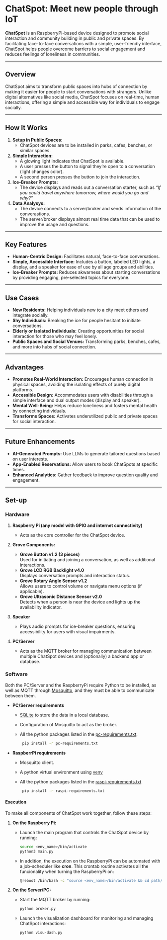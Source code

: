 # ChatSpot: Meet new people through IoT

**ChatSpot** is an RaspberryPi-based device designed to promote social interaction and community building in public and private spaces. By facilitating face-to-face conversations with a simple, user-friendly interface, ChatSpot helps people overcome barriers to social engagement and reduces feelings of loneliness in communities.

---

## Overview

ChatSpot aims to transform public spaces into hubs of connection by making it easier for people to start conversations with strangers. Unlike digital alternatives like social media, ChatSpot focuses on real-time, human interactions, offering a simple and accessible way for individuals to engage socially.

---

## How It Works

1. **Setup in Public Spaces:**
   - ChatSpot devices are to be installed in parks, cafes, benches, or similar spaces.
2. **Simple Interaction:**
   - A glowing light indicates that ChatSpot is available.
   - A user presses the button to signal they’re open to a conversation (light changes color).
   - A second person presses the button to join the interaction.
3. **Ice-Breaker Prompts:**
   - The device displays and reads out a conversation starter, such as *“If you could travel anywhere tomorrow, where would you go and why?”*
4. **Data Analysys:**
    - The device connects to a server/broker and sends information of the converastions.
    - The server/broker displays almost real time data that can be used to improve the usage and questions.

---

## Key Features

- **Human-Centric Design:** Facilitates natural, face-to-face conversations.
- **Simple, Accessible Interface:** Includes a button, labeled LED lights, a display, and a speaker for ease of use by all age groups and abilities.
- **Ice-Breaker Prompts:** Reduces akwarness about starting conversations by providing engaging, pre-selected topics for everyone.

---

## Use Cases

- **New Residents:** Helping individuals new to a city meet others and integrate socially.
- **Shy Individuals:** Breaking the ice for people hesitant to initiate conversations.
- **Elderly or Isolated Individuals:** Creating opportunities for social interaction for those who may feel lonely.
- **Public Spaces and Social Venues:** Transforming parks, benches, cafes, and more into hubs of social connection.

---

## Advantages

- **Promotes Real-World Interaction:** Encourages human connection in physical spaces, avoiding the isolating effects of purely digital platforms.
- **Accessible Design:** Accommodates users with disabilities through a simple interface and dual output modes (display and speaker).
- **Mental Well-Being:** Helps reduce loneliness and fosters mental health by connecting individuals.
- **Transforms Spaces:** Activates underutilized public and private spaces for social interaction.

---

## Future Enhancements

- **AI-Generated Prompts:** Use LLMs to generate tailored questions based on user interests.
- **App-Enabled Reservations:** Allow users to book ChatSpots at specific times.
- **Enhanced Analytics:** Gather feedback to improve question quality and engagement.

---

## Set-up

### **Hardware**

1. **Raspberry Pi (any model with GPIO and internet connectivity)**
   - Acts as the core controller for the ChatSpot device.

2. **Grove Components:**
   - **Grove Button v1.2 (3 pieces)**  
     Used for initiating and joining a conversation, as well as additional interactions.
   - **Grove LCD RGB Backlight v4.0**  
     Displays conversation prompts and interaction status.
   - **Grove Rotary Angle Sensor v1.2**  
     Allows users to control volume or navigate menu options (if applicable).
   - **Grove Ultrasonic Distance Sensor v2.0**  
     Detects when a person is near the device and lights up the availability indicator.

3. **Speaker**
   - Plays audio prompts for ice-breaker questions, ensuring accessibility for users with visual impairments.

4. **PC/Server**
   - Acts as the MQTT broker for managing communication between multiple ChatSpot devices and (optionally) a backend app or database.

### **Software**

Both the PC/Server and the RaspberryPi require Python to be installed, as well as MQTT through [Mosquitto](https://mosquitto.org/), and they must be able to communicate between them.

- **PC/Server requirements**
  - [SQLite](https://www.sqlite.org/) to store the data in a local database.
  - Configuration of Mosquitto to act as the broker.
  - All the python packages listed in the [pc-requirements.txt](broker/pc-requirements.txt).
   
    ```bash 
     pip install -r pc-requirements.txt
    ```
    
- **RaspberrPi requirements**
  - Mosquitto client.
  - A python virtual environment using [venv](https://docs.python.org/es/3/library/venv.html)
  - All the python packages listed in the [raspi-requirements.txt](raspi/raspi-requirements.txt)

    ```bash 
     pip install -r raspi-requirements.txt
    ```

#### **Execution**

To make all components of ChatSpot work together, follow these steps:

1. **On the Raspberry Pi:**
   - Launch the main program that controls the ChatSpot device by running:

     ```bash 
     source <env_name>/bin/activate
     python3 main.py
     ```

   - In addition, the execution on the RaspberryPi can be automated with a job-scheduler like **cron**.
     This crontab routine activates all the funcionality when turning the RaspberryPi on:

     ```bash
     @reboot /bin/bash -c "source <env_name>/bin/activate && cd path/to/the/project && python main.py" >> /path/to/log/folder/ChatSpot-raspi.log 2>&1
     ```

2. **On the Server/PC:**
   - Start the MQTT broker by running:

     ```bash
     python broker.py
     ```

   - Launch the visualization dashboard for monitoring and managing ChatSpot interactions:

     ```bash
     python visu-dash.py
     ```
